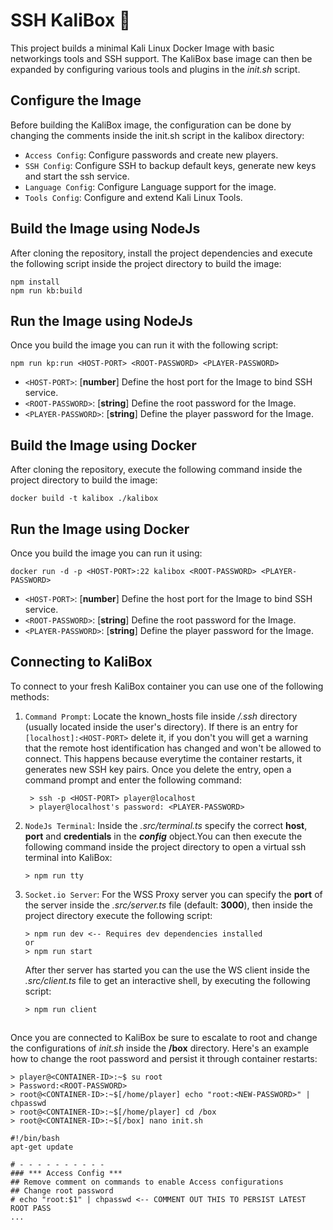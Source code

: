 # SSH KaliBox :dragon:
This project builds a minimal Kali Linux Docker Image with basic networkings tools and SSH support. The KaliBox base image can then be expanded by configuring various tools and plugins in the *init.sh* script.

## Configure the Image
Before building the KaliBox image, the configuration can be done by changing the comments inside the init.sh script in the kalibox directory:
- `Access Config`: Configure passwords and create new players.
- `SSH Config`: Configure SSH to backup default keys, generate new keys and start the ssh service.
- `Language Config`: Configure Language support for the image.
- `Tools Config`: Configure and extend Kali Linux Tools.

## Build the Image using NodeJs
After cloning the repository, install the project dependencies and execute the following script inside the project directory to build the image:
```
npm install
npm run kb:build
``` 
## Run the Image using NodeJs
Once you build the image you can run it with the following script:
```
npm run kp:run <HOST-PORT> <ROOT-PASSWORD> <PLAYER-PASSWORD>
```
- `<HOST-PORT>`: [**number**] Define the host port for the Image to bind SSH service. 
- `<ROOT-PASSWORD>`: [**string**] Define the root password for the Image. 
- `<PLAYER-PASSWORD>`: [**string**] Define the player password for the Image. 
## Build the Image using Docker
After cloning the repository, execute the following command inside the project directory to build the image:
```
docker build -t kalibox ./kalibox
```
## Run the Image using Docker
Once you build the image you can run it using:
```
docker run -d -p <HOST-PORT>:22 kalibox <ROOT-PASSWORD> <PLAYER-PASSWORD> 
```
- `<HOST-PORT>`: [**number**] Define the host port for the Image to bind SSH service. 
- `<ROOT-PASSWORD>`: [**string**] Define the root password for the Image. 
- `<PLAYER-PASSWORD>`: [**string**] Define the player password for the Image. 
  
## Connecting to KaliBox
To connect to your fresh KaliBox container you can use one of the following methods:

1. `Command Prompt`: Locate the known_hosts file inside */.ssh* directory (usually located inside the user's directory). If there is an entry for `[localhost]:<HOST-PORT>` delete it, if you don't you will get a warning that the remote host identification has changed and won't be allowed to connect. This happens because everytime the container restarts, it generates new SSH key pairs. Once you delete the entry, open a command prompt and enter the following command:
   
   ```
    > ssh -p <HOST-PORT> player@localhost 
    > player@localhost's password: <PLAYER-PASSWORD>
   ```
2. `NodeJs Terminal`: Inside the *.src/terminal.ts* specify the correct **host**, **port** and **credentials** in the ***config*** object.You can then execute the following command inside the project directory to open a virtual ssh terminal into KaliBox:
   ```   
   > npm run tty
   ```   
3. `Socket.io Server`: For the WSS Proxy server you can specify the **port** of the server inside the *.src/server.ts* file (default: **3000**), then inside the project directory execute the following script:
   ```   
   > npm run dev <-- Requires dev dependencies installed
   or
   > npm run start
   ```
   After ther server has started you can the use the WS client inside the *.src/client.ts* file to get an interactive shell, by executing the following script:
   ```
   > npm run client
   ```
## 
Once you are connected to KaliBox be sure to escalate to root and change the configurations of *init.sh* inside the **/box** directory. Here's an example how to change the root password and persist it through container restarts:
```
> player@<CONTAINER-ID>:~$ su root
> Password:<ROOT-PASSWORD>
> root@<CONTAINER-ID>:~$[/home/player] echo "root:<NEW-PASSWORD>" | chpasswd
> root@<CONTAINER-ID>:~$[/home/player] cd /box 
> root@<CONTAINER-ID>:~$[/box] nano init.sh 

#!/bin/bash
apt-get update

# - - - - - - - - - -
### *** Access Config ***
## Remove comment on commands to enable Access configurations 
## Change root password
# echo "root:$1" | chpasswd <-- COMMENT OUT THIS TO PERSIST LATEST ROOT PASS
...
```
